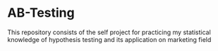 # AB-Testing
This repository consists of the self project for practicing my statistical knowledge of hypothesis testing and its application on marketing field
